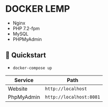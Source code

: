 # DOCKER LEMP
- Nginx
- PHP 7.2-fpm
- MySQL
- PHPMyAdmin

## :rocket: Quickstart 
- `docker-compose up`

| Service      | Path                    |
| ------------ | ----------------------- |
| Website      | `http://localhost` | 
| PhpMyAdmin   | `http://localhost:8081` |

